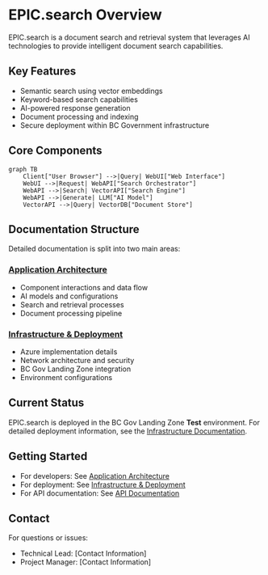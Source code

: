 # EPIC.search Overview

EPIC.search is a document search and retrieval system that leverages AI technologies to provide intelligent document search capabilities.

## Key Features

- Semantic search using vector embeddings
- Keyword-based search capabilities
- AI-powered response generation
- Document processing and indexing
- Secure deployment within BC Government infrastructure

## Core Components

```mermaid
graph TB
    Client["User Browser"] -->|Query| WebUI["Web Interface"]
    WebUI -->|Request| WebAPI["Search Orchestrator"]
    WebAPI -->|Search| VectorAPI["Search Engine"]
    WebAPI -->|Generate| LLM["AI Model"]
    VectorAPI -->|Query| VectorDB["Document Store"]
```

## Documentation Structure

Detailed documentation is split into two main areas:

### [Application Architecture](ARCHITECTURE.md)

- Component interactions and data flow
- AI models and configurations
- Search and retrieval processes
- Document processing pipeline

### [Infrastructure & Deployment](INFRASTRUCTURE.md)

- Azure implementation details
- Network architecture and security
- BC Gov Landing Zone integration
- Environment configurations

## Current Status

EPIC.search is deployed in the BC Gov Landing Zone **Test** environment. For detailed deployment information, see the [Infrastructure Documentation](INFRASTRUCTURE.md).

## Getting Started

- For developers: See [Application Architecture](ARCHITECTURE.md)
- For deployment: See [Infrastructure & Deployment](INFRASTRUCTURE.md)
- For API documentation: See [API Documentation](API.md)

## Contact

For questions or issues:

- Technical Lead: [Contact Information]
- Project Manager: [Contact Information]
